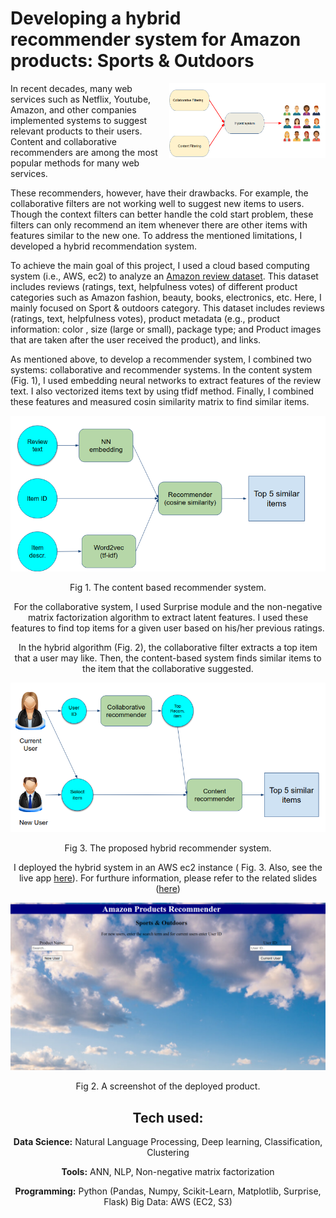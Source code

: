 # Developing a hybrid recommender system for Amazon products: Sports & Outdoors



<img align="right" src='Figs/recom.png' width='250' height = '120'>In recent decades, many web services such as Netflix, Youtube, Amazon, and other companies  implemented systems to suggest relevant products to their users. Content and collaborative recommenders are among the most popular methods for many web services.

These recommenders, however, have their drawbacks. For example, the collaborative filters are not working well to suggest new items to users. Though the context filters can better handle the cold start problem, these filters can only recommend an item whenever there are other items with features similar to the new one. To address the mentioned limitations, I developed a hybrid recommendation system.


To achieve the main goal of this project, I used a cloud based computing system (i.e., AWS, ec2) to analyze an [Amazon review dataset](https://nijianmo.github.io/amazon/index.html). This dataset includes reviews (ratings, text, helpfulness votes) of different product categories such as Amazon fashion, beauty, books, electronics, etc. Here, I mainly focused on Sport & outdoors category. This dataset includes reviews (ratings, text, helpfulness votes), product metadata (e.g., product information: color , size (large or small), package type; and Product images that are taken after the user received the product), and links.

As mentioned above, to develop a recommender system, I combined two systems: collaborative and recommender systems. In the content system (Fig. 1), I used embedding neural networks to extract features of the review text. I also vectorized items text by using tfidf method. Finally, I combined these features and measured cosin similarity matrix to find similar items.

<p align="center">
<img src='Figs/Content_filter.png'>
<center>Fig 1. The content based recommender system. </em>
</p>


For the collaborative system, I used Surprise module and the non-negative matrix factorization algorithm to extract latent features. I used these features to find top items for a given user based on his/her previous ratings.

In the hybrid algorithm (Fig. 2), the collaborative filter extracts a top item that a user may like. Then, the content-based system finds similar items to the item that the collaborative suggested. 

<p align="center">
<img src='Figs/Hybrid_recom.png'>
<center>Fig 3. The proposed hybrid recommender system. </em>
</p>




I deployed the hybrid system in an AWS ec2 instance ( Fig. 3. Also, see the live app [here](http://ec2-3-231-22-61.compute-1.amazonaws.com:8080/)). For furthure information, please refer to the related slides ([here](Slides/Amazon_recommenders.pdf))

<p align="center">
<img src='Figs/website.png'>
<center>Fig 2. A screenshot of the deployed product. </em>
</p>


## Tech used:
**Data Science:** Natural Language Processing, Deep learning, Classification, Clustering

**Tools:** ANN, NLP, Non-negative matrix factorization

**Programming:** Python (Pandas, Numpy, Scikit-Learn, Matplotlib, Surprise, Flask)
Big Data: AWS (EC2, S3)
